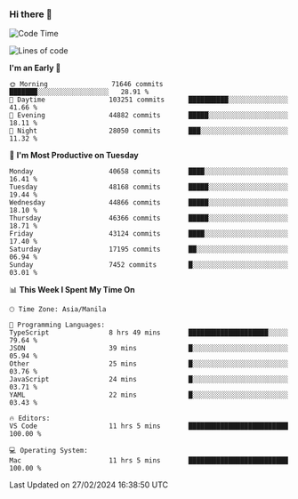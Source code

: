 ### Hi there 👋

<!--START_SECTION:waka-->
![Code Time](http://img.shields.io/badge/Code%20Time-4%2C911%20hrs%2048%20mins-blue)

![Lines of code](https://img.shields.io/badge/From%20Hello%20World%20I%27ve%20Written-113.6%20million%20lines%20of%20code-blue)

**I'm an Early 🐤** 

```text
🌞 Morning                71646 commits       ███████░░░░░░░░░░░░░░░░░░   28.91 % 
🌆 Daytime                103251 commits      ██████████░░░░░░░░░░░░░░░   41.66 % 
🌃 Evening                44882 commits       █████░░░░░░░░░░░░░░░░░░░░   18.11 % 
🌙 Night                  28050 commits       ███░░░░░░░░░░░░░░░░░░░░░░   11.32 % 
```
📅 **I'm Most Productive on Tuesday** 

```text
Monday                   40658 commits       ████░░░░░░░░░░░░░░░░░░░░░   16.41 % 
Tuesday                  48168 commits       █████░░░░░░░░░░░░░░░░░░░░   19.44 % 
Wednesday                44866 commits       █████░░░░░░░░░░░░░░░░░░░░   18.10 % 
Thursday                 46366 commits       █████░░░░░░░░░░░░░░░░░░░░   18.71 % 
Friday                   43124 commits       ████░░░░░░░░░░░░░░░░░░░░░   17.40 % 
Saturday                 17195 commits       ██░░░░░░░░░░░░░░░░░░░░░░░   06.94 % 
Sunday                   7452 commits        █░░░░░░░░░░░░░░░░░░░░░░░░   03.01 % 
```


📊 **This Week I Spent My Time On** 

```text
🕑︎ Time Zone: Asia/Manila

💬 Programming Languages: 
TypeScript               8 hrs 49 mins       ████████████████████░░░░░   79.64 % 
JSON                     39 mins             █░░░░░░░░░░░░░░░░░░░░░░░░   05.94 % 
Other                    25 mins             █░░░░░░░░░░░░░░░░░░░░░░░░   03.76 % 
JavaScript               24 mins             █░░░░░░░░░░░░░░░░░░░░░░░░   03.71 % 
YAML                     22 mins             █░░░░░░░░░░░░░░░░░░░░░░░░   03.43 % 

🔥 Editors: 
VS Code                  11 hrs 5 mins       █████████████████████████   100.00 % 

💻 Operating System: 
Mac                      11 hrs 5 mins       █████████████████████████   100.00 % 
```


 Last Updated on 27/02/2024 16:38:50 UTC
<!--END_SECTION:waka-->


<!--
**rad182/rad182** is a ✨ _special_ ✨ repository because its `README.md` (this file) appears on your GitHub profile.

Here are some ideas to get you started:

- 🔭 I’m currently working on ...
- 🌱 I’m currently learning ...
- 👯 I’m looking to collaborate on ...
- 🤔 I’m looking for help with ...
- 💬 Ask me about ...
- 📫 How to reach me: ...
- 😄 Pronouns: ...
- ⚡ Fun fact: ...
-->
